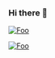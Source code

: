 ### Hi there 👋

[![Foo](https://help.tableau.com/current/pro/desktop/en-us/Resources/tableau-logo.png)](https://public.tableau.com/app/profile/benjamin.gonzalez1561#!/)

[![Foo](https://content.linkedin.com/content/dam/me/business/en-us/amp/brand-site/v2/bg/LI-Bug.svg.original.svg)](https://www.linkedin.com/in/benjamin-gonzalez-garbinski-23247973/)
